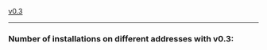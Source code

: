 <a href="#v03" title="GClh II Version 0.3 (05.02.2017)">v0.3</a> &nbsp; 

---
### Number of installations on different addresses with v0.3:

